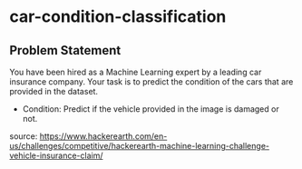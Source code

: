 # car-condition-classification

## Problem Statement
You have been hired as a Machine Learning expert by a leading car insurance company. Your task is to predict the condition of the cars that are provided in the dataset.
* Condition: Predict if the vehicle provided in the image is damaged or not.

source: https://www.hackerearth.com/en-us/challenges/competitive/hackerearth-machine-learning-challenge-vehicle-insurance-claim/



